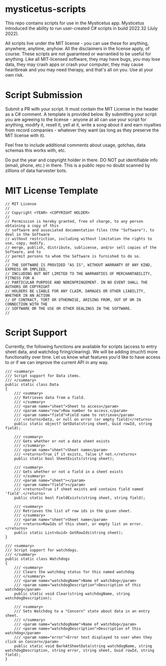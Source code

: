 # mysticetus-scripts

This repo contains scripts for use in the Mysticetus app. Mysticetus introduced the ability to run user-created C# scripts in build 2022.32 (July 2022).

All scripts live under the MIT license - you can use these for anything, anywhere, anytime, anyhow. All the disclaimers in the license apply, of course. These scripts are not guaranteed or warrantied to be useful for anything. Like all MIT-licensed software, they may have bugs, you may lose data, they may crash apps or crash your computer, they may cause heartbreak and you may need therapy, and that's all on you. Use at your own risk.

# Script Submission

Submit a PR with your script. It must contain the MIT License in the header as a C# comment. A template is provided below. By submitting your script you are agreeing to the license - anyone at all can use your script for anything, modify it, resell it, yell at it, write a song about it and earn royalties from record companies - whatever they want (as long as they preserve the MIT license with it).

Feel free to include additional comments about usage, gotchas, data schemas this works with, etc.

Do put the year and copyright holder in there. DO NOT put identifiable info (email, phone, etc.) in there. This is a public repo no doubt scanned by zillions of data harvester bots.

# MIT License Template
    // MIT License
    //
    // Copyright <YEAR> <COPYRIGHT HOLDER>
    //
    // Permission is hereby granted, free of charge, to any person obtaining a copy of this
    // software and associated documentation files (the "Software"), to deal in the Software
    // without restriction, including without limitation the rights to use, copy, modify,
    // merge, publish, distribute, sublicense, and/or sell copies of the Software, and to
    // permit persons to whom the Software is furnished to do so.
    // 
    // THE SOFTWARE IS PROVIDED "AS IS", WITHOUT WARRANTY OF ANY KIND, EXPRESS OR IMPLIED,
    // INCLUDING BUT NOT LIMITED TO THE WARRANTIES OF MERCHANTABILITY, FITNESS FOR A
    // PARTICULAR PURPOSE AND NONINFRINGEMENT. IN NO EVENT SHALL THE AUTHORS OR COPYRIGHT
    // HOLDERS BE LIABLE FOR ANY CLAIM, DAMAGES OR OTHER LIABILITY, WHETHER IN AN ACTION
    // OF CONTRACT, TORT OR OTHERWISE, ARISING FROM, OUT OF OR IN CONNECTION WITH THE
    // SOFTWARE OR THE USE OR OTHER DEALINGS IN THE SOFTWARE.
    //

# Script Support
Currently, the following functions are available for scripts (access to entry sheet data, and watchdog firing/clearing). We will be adding (much!) more functionality over time. Let us know what features you'd like to have access to or if we can improve the current API in any way.

	/// <summary>
	/// Script support for Data items.
	/// </summary>
	public static class Data
	{
		/// <summary>
		/// Retrieves data from a field. 
		/// </summary>
		/// <param name="sheet">Sheet to access</param>
		/// <param name="row">Row number to access.</param>
		/// <param name="field">Field name to retrieve</param>
		/// <returns>Data, or null on error (or empty field)</returns>
		public static object? GetData(string sheet, Guid rowId, string field);

		/// <summary>
		/// Gets whether or not a data sheet exists
		/// </summary>
		/// <param name="sheet">Sheet name</param>
		/// <returns>True if it exists, false if not.</returns>
		public static bool SheetExists(string sheet);

		/// <summary>
		/// Gets whether or not a field in a sheet exists
		/// </summary>
		/// <param name="sheet"></param>
		/// <param name="field"></param>
		/// <returns>True if sheet exists and contains field named 'field'.</returns>
		public static bool FieldExists(string sheet, string field);

		/// <summary>
		/// Retrieves the list of row ids in the given sheet.
		/// </summary>
		/// <param name="sheet">Sheet name</param>
		/// <returns>RowIds of this sheet, or empty list on error.</returns>
		public static List<Guid> GetRowIds(string sheet);
	}

	/// <summary>
	/// Script support for watchdogs.
	/// </summary>
	public static class Watchdogs
	{
		/// <summary>
		/// Clears the watchdog status for this named watchdog
		/// </summary>
		/// <param name="watchdogName">Name of watchdog</param>
		/// <param name="watchdogDescription">Description of this watchdog</param>
		public static void Clear(string watchdogName, string watchdogDescription);

		/// <summary>
		/// Sets Watchdog to a "Concern" state about data in an entry sheet.
		/// </summary>
		/// <param name="watchdogName">Name of watchdog</param>
		/// <param name="watchdogDescription">Description of this watchdog</param>
		/// <param name="error">Error text displayed to user when they click on Concern</param>
		public static void BarkAtSheetData(string watchdogName, string watchdogDescription, string error, string sheet, Guid rowId, string field);
	}
